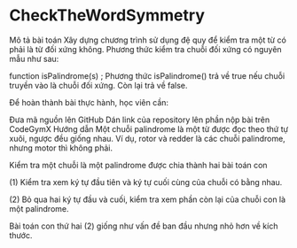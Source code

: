 # CheckTheWordSymmetry
Mô tả bài toán
Xây dựng chương trình sử dụng đệ quy để kiểm tra một từ có phải là từ đối xứng không. Phương thức kiểm tra chuỗi đối xứng có nguyên mẫu như sau:

function isPalindrome(s) ;
Phương thức isPalindrome() trả về true nếu chuỗi truyền vào là chuỗi đối xứng. Còn lại trả về false.

Để hoàn thành bài thực hành, học viên cần:

Đưa mã nguồn lên GitHub
Dán link của repository lên phần nộp bài trên CodeGymX
Hướng dẫn
Một chuỗi palindrome là một từ được đọc theo thứ tự xuôi, ngược đều giống nhau. Ví dụ, rotor và redder là các chuỗi palindrome, nhưng motor thì không phải.

Kiểm tra một chuỗi là một palindrome được chia thành hai bài toán con

(1) Kiểm tra xem ký tự đầu tiên và ký tự cuối cùng của chuỗi có bằng nhau.

(2) Bỏ qua hai ký tự đầu và cuối, kiểm tra xem phần còn lại của chuỗi con là một palindrome.

Bài toán con thứ hai (2) giống như vấn đề ban đầu nhưng nhỏ hơn về kích thước.
